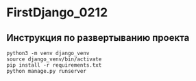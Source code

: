 # FirstDjango_0212
## Инструкция по развертыванию проекта

```
python3 -m venv django_venv
source django_venv/bin/activate
pip install -r requirements.txt
python manage.py runserver
``` 